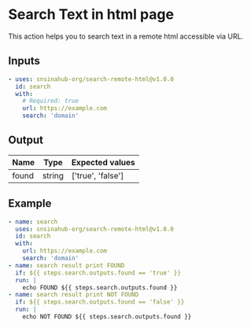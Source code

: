 # Search Text in html page
This action helps you to search text in a remote html accessible via URL.

## Inputs
```YAML
- uses: snsinahub-org/search-remote-html@v1.0.0
  id: search
  with:
    # Required: true
    url: https://example.com
    search: 'domain'
```
## Output
| Name | Type | Expected values |
| -- | -- | -- |
| found | string | ['true', 'false']

## Example
```YAML
- name: search
  uses: snsinahub-org/search-remote-html@v1.0.0
  id: search
  with:
    url: https://example.com
    search: 'domain'
- name: search result print FOUND
  if: ${{ steps.search.outputs.found == 'true' }}
  run: |
    echo FOUND ${{ steps.search.outputs.found }}
- name: search result print NOT FOUND
  if: ${{ steps.search.outputs.found == 'false' }}
  run: |
    echo NOT FOUND ${{ steps.search.outputs.found }}
```
